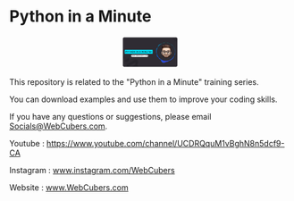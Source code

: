 # Python in a Minute

<p align="center"><a href="https://www.WebCubers.com" target="_blank" rel="noopener noreferrer"><img width="100" src="repo/cover.jpg" alt="WebCubers - Python in a Minute Cover"></a></p>

This repository is related to the "Python in a Minute" training series.

You can download examples and use them to improve your coding skills.

If you have any questions or suggestions, please email Socials@WebCubers.com.

Youtube : https://www.youtube.com/channel/UCDRQquM1vBghN8n5dcf9-CA

Instagram : www.instagram.com/WebCubers

Website : www.WebCubers.com